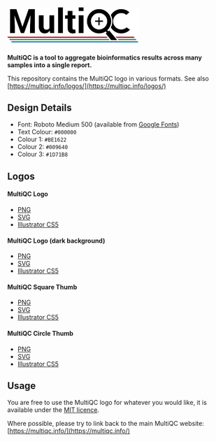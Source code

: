 # <img src="logos/MultiQC_logo.png" width="300" title="MultiQC">

**MultiQC is a tool to aggregate bioinformatics results across many
samples into a single report.**

This repository contains the MultiQC logo in various formats.
See also [https://multiqc.info/logos/](https://multiqc.info/logos/)

## Design Details

* Font: Roboto Medium 500 (available from [Google Fonts](https://fonts.google.com/specimen/Roboto))
* Text Colour: `#000000`
* Colour 1: `#BE1622`
* Colour 2: `#009640`
* Colour 3: `#1D71B8`

## Logos

#### MultiQC Logo
* [PNG](logos/MultiQC_logo.png)
* [SVG](logos/MultiQC_logo.svg)
* [Illustrator CS5](logos/MultiQC_logo.ai)

#### MultiQC Logo (dark background)
* [PNG](logos/MultiQC_logo_darkbg.png)
* [SVG](logos/MultiQC_logo_darkbg.svg)
* [Illustrator CS5](logos/MultiQC_logo_darkbg.ai)

#### MultiQC Square Thumb
* [PNG](logos/MultiQC_logo_square.png)
* [SVG](logos/MultiQC_logo_square.svg)
* [Illustrator CS5](logos/MultiQC_logo_square.ai)

#### MultiQC Circle Thumb
* [PNG](logos/MultiQC_logo_circle.png)
* [SVG](logos/MultiQC_logo_circle.svg)
* [Illustrator CS5](logos/MultiQC_logo_circle.ai)

## Usage

You are free to use the MultiQC logo for whatever you would like, it is available under the [MIT licence](https://choosealicense.com/licenses/mit/).

Where possible, please try to link back to the main MultiQC website: [https://multiqc.info/](https://multiqc.info/)
